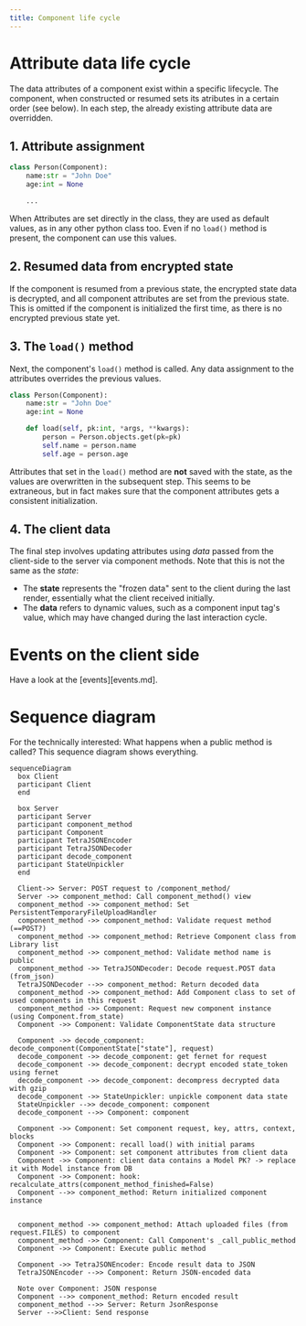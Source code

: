 ```yaml
---
title: Component life cycle
---
```


# Attribute data life cycle

The data attributes of a component exist within a specific lifecycle. The component, when constructed or resumed sets its atributes in a certain order (see below). In each step, the already existing attribute data are overridden.

## 1. Attribute assignment

```python
class Person(Component):
    name:str = "John Doe"
    age:int = None

    ...
```

When Attributes are set directly in the class, they are used as default values, as in any other python class too. Even if no `load()` method is present, the component can use this values.

## 2. Resumed data from encrypted state

If the component is resumed from a previous state, the encrypted state data is decrypted, and all component attributes are set from the previous state.
This is omitted if the component is initialized the first time, as there is no encrypted previous state yet.

## 3. The `load()` method

Next, the component's `load()` method is called. Any data assignment to the attributes overrides the previous values.

```python
class Person(Component):
    name:str = "John Doe"
    age:int = None

    def load(self, pk:int, *args, **kwargs):
        person = Person.objects.get(pk=pk)
        self.name = person.name
        self.age = person.age
```

Attributes that set in the `load()` method are **not** saved with the state, as the values are overwritten in the subsequent step. This seems to be extraneous, but in fact makes sure that the component attributes gets a consistent initialization.


## 4. The client data

The final step involves updating attributes using *data* passed from the client-side to the server via component methods. Note that this is not the same as the *state*:

 * The **state** represents the "frozen data" sent to the client during the last render, essentially what the client received initially. 
 * The **data** refers to dynamic values, such as a component input tag's value, which may have changed during the last interaction cycle.


# Events on the client side

Have a look at the [events][events.md].

# Sequence diagram

For the technically interested: What happens when a public method is called? This sequence diagram shows everything.
```mermaid
sequenceDiagram
  box Client
  participant Client  
  end

  box Server
  participant Server  
  participant component_method  
  participant Component  
  participant TetraJSONEncoder  
  participant TetraJSONDecoder  
  participant decode_component  
  participant StateUnpickler 
  end

  Client->> Server: POST request to /component_method/
  Server ->> component_method: Call component_method() view
  component_method ->> component_method: Set PersistentTemporaryFileUploadHandler
  component_method ->> component_method: Validate request method (==POST?)
  component_method ->> component_method: Retrieve Component class from Library list
  component_method ->> component_method: Validate method name is public
  component_method ->> TetraJSONDecoder: Decode request.POST data (from_json)
  TetraJSONDecoder -->> component_method: Return decoded data
  component_method ->> component_method: Add Component class to set of used components in this request
  component_method ->> Component: Request new component instance (using Component.from_state)
  Component ->> Component: Validate ComponentState data structure

  Component ->> decode_component: decode_component(ComponentState["state"], request)
  decode_component ->> decode_component: get fernet for request
  decode_component ->> decode_component: decrypt encoded state_token using fernet
  decode_component ->> decode_component: decompress decrypted data with gzip
  decode_component ->> StateUnpickler: unpickle component data state
  StateUnpickler -->> decode_component: component
  decode_component -->> Component: component

  Component ->> Component: Set component request, key, attrs, context, blocks
  Component ->> Component: recall load() with initial params
  Component ->> Component: set component attributes from client data
  Component ->> Component: client data contains a Model PK? -> replace it with Model instance from DB
  Component ->> Component: hook: recalculate_attrs(component_method_finished=False)
  Component -->> component_method: Return initialized component instance


  component_method ->> component_method: Attach uploaded files (from request.FILES) to component
  component_method ->> Component: Call Component's _call_public_method
  Component ->> Component: Execute public method

  Component ->> TetraJSONEncoder: Encode result data to JSON
  TetraJSONEncoder -->> Component: Return JSON-encoded data

  Note over Component: JSON response
  Component -->> component_method: Return encoded result
  component_method -->> Server: Return JsonResponse
  Server -->>Client: Send response


```
